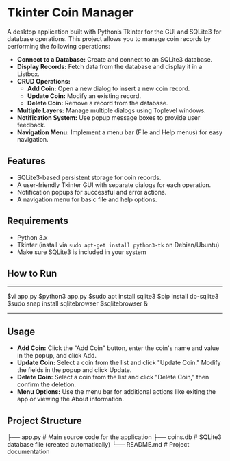 # Tkinter Coin Manager

A desktop application built with Python’s Tkinter for the GUI and SQLite3 for database operations. This project allows you to manage coin records by performing the following operations:
- **Connect to a Database:** Create and connect to an SQLite3 database.
- **Display Records:** Fetch data from the database and display it in a Listbox.
- **CRUD Operations:**  
  - **Add Coin:** Open a new dialog to insert a new coin record.  
  - **Update Coin:** Modify an existing record.  
  - **Delete Coin:** Remove a record from the database.
- **Multiple Layers:** Manage multiple dialogs using Toplevel windows.
- **Notification System:** Use popup message boxes to provide user feedback.
- **Navigation Menu:** Implement a menu bar (File and Help menus) for easy navigation.

## Features

- SQLite3-based persistent storage for coin records.
- A user-friendly Tkinter GUI with separate dialogs for each operation.
- Notification popups for successful and error actions.
- A navigation menu for basic file and help options.

## Requirements

- Python 3.x
- Tkinter (install via `sudo apt-get install python3-tk` on Debian/Ubuntu)
- Make sure SQLite3 is included in your system

## How to Run

---

   $vi app.py
   $python3 app.py
   $sudo apt install sqlite3
   $pip install db-sqlite3 
   $sudo snap install sqlitebrowser
   $sqlitebrowser &

---


## Usage

- **Add Coin:** Click the "Add Coin" button, enter the coin's name and value in the popup, and click Add.
- **Update Coin:** Select a coin from the list and click "Update Coin." Modify the fields in the popup and click Update.
- **Delete Coin:** Select a coin from the list and click "Delete Coin," then confirm the deletion.
- **Menu Options:** Use the menu bar for additional actions like exiting the app or viewing the About information.

## Project Structure

├── app.py # Main source code for the application 
├── coins.db # SQLite3 database file (created automatically) 
└── README.md # Project documentation

